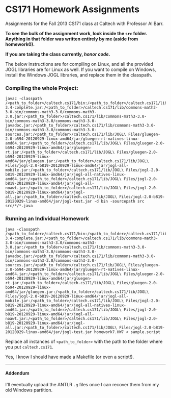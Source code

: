 CS171 Homework Assignments
=======================

Assignments for the Fall 2013 CS171 class at Caltech with Professor Al Barr.

**To see the bulk of the assignment work, look inside the ```src``` folder. Anything in that folder was written entirely by me (aside from homework0).**

**If you are taking the class currently, *honor code*.**

The below instructions are for compiling on Linux, and all the provided JOGL libraries are for Linux as well. If you want to compile on Windows, install the Windows JOGL libraries, and replace them in the classpath.


### Compiling the whole Project:

    javac -classpath /<path_to_folder>/caltech.cs171/bin:/<path_to_folder>/caltech.cs171/lib/antlr-3.4-complete.jar:/<path_to_folder>/caltech.cs171/lib/commons-math3-3.0-bin/commons-math3-3.0/commons-math3-3.0.jar:/<path_to_folder>/caltech.cs171/lib/commons-math3-3.0-bin/commons-math3-3.0/commons-math3-3.0-javadoc.jar:/<path_to_folder>/caltech.cs171/lib/commons-math3-3.0-bin/commons-math3-3.0/commons-math3-3.0-sources.jar:/<path_to_folder>/caltech.cs171/lib/JOGL\ Files/gluegen-2.0-b594-20120929-linux-amd64/jar/gluegen-rt-natives-linux-amd64.jar:/<path_to_folder>/caltech.cs171/lib/JOGL\ Files/gluegen-2.0-b594-20120929-linux-amd64/jar/gluegen-rt.jar:/<path_to_folder>/caltech.cs171/lib/JOGL\ Files/gluegen-2.0-b594-20120929-linux-amd64/jar/gluegen.jar:/<path_to_folder>/caltech.cs171/lib/JOGL\ Files/jogl-2.0-b819-20120929-linux-amd64/jar/jogl-all-mobile.jar:/<path_to_folder>/caltech.cs171/lib/JOGL\ Files/jogl-2.0-b819-20120929-linux-amd64/jar/jogl-all-natives-linux-amd64.jar:/<path_to_folder>/caltech.cs171/lib/JOGL\ Files/jogl-2.0-b819-20120929-linux-amd64/jar/jogl-all-noawt.jar:/<path_to_folder>/caltech.cs171/lib/JOGL\ Files/jogl-2.0-b819-20120929-linux-amd64/jar/jogl-all.jar:/<path_to_folder>/caltech.cs171/lib/JOGL\ Files/jogl-2.0-b819-20120929-linux-amd64/jar/jogl-test.jar -d bin -sourcepath src src/*/*.java


### Running an Individual Homework

    java -classpath /<path_to_folder>/caltech.cs171/bin:/<path_to_folder>/caltech.cs171/lib/antlr-3.4-complete.jar:/<path_to_folder>/caltech.cs171/lib/commons-math3-3.0-bin/commons-math3-3.0/commons-math3-3.0.jar:/<path_to_folder>/caltech.cs171/lib/commons-math3-3.0-bin/commons-math3-3.0/commons-math3-3.0-javadoc.jar:/<path_to_folder>/caltech.cs171/lib/commons-math3-3.0-bin/commons-math3-3.0/commons-math3-3.0-sources.jar:/<path_to_folder>/caltech.cs171/lib/JOGL\ Files/gluegen-2.0-b594-20120929-linux-amd64/jar/gluegen-rt-natives-linux-amd64.jar:/<path_to_folder>/caltech.cs171/lib/JOGL\ Files/gluegen-2.0-b594-20120929-linux-amd64/jar/gluegen-rt.jar:/<path_to_folder>/caltech.cs171/lib/JOGL\ Files/gluegen-2.0-b594-20120929-linux-amd64/jar/gluegen.jar:/<path_to_folder>/caltech.cs171/lib/JOGL\ Files/jogl-2.0-b819-20120929-linux-amd64/jar/jogl-all-mobile.jar:/<path_to_folder>/caltech.cs171/lib/JOGL\ Files/jogl-2.0-b819-20120929-linux-amd64/jar/jogl-all-natives-linux-amd64.jar:/<path_to_folder>/caltech.cs171/lib/JOGL\ Files/jogl-2.0-b819-20120929-linux-amd64/jar/jogl-all-noawt.jar:/<path_to_folder>/caltech.cs171/lib/JOGL\ Files/jogl-2.0-b819-20120929-linux-amd64/jar/jogl-all.jar:/<path_to_folder>/caltech.cs171/lib/JOGL\ Files/jogl-2.0-b819-20120929-linux-amd64/jar/jogl-test.jar homework7.HW7 < sample.script

Replace all instances of ```<path_to_folder>``` with the path to the folder where you put ```caltech.cs171```.

Yes, I know I should have made a Makefile (or even a script!).

----

#### Addendum

I'll eventually upload the ANTLR ```.g``` files once I can recover them from my old Windows partition.